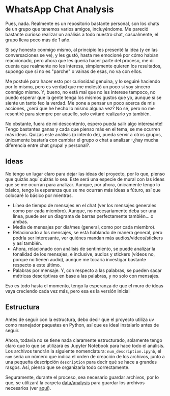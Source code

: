 # WhatsApp Chat Analysis

Pues, nada. Realmente es un repositorio bastante personal, son los chats de un grupo que tenemos varios amigos, incluyéndome. Me pareció bastante curioso realizar un análisis a todo nuestro chat, casualmente, el grupo lleva poco más de 1 año.

Si soy honesto conmigo mismo, al principio les presenté la idea (y en las conversaciones se ve), y les gustó, hasta me emocioné por cómo habían reaccionado, pero ahora que les quería hacer parte del proceso, me di cuenta que realmente no les interesa, simplemente quieren los resultados, supongo que si no es "parche" o vainas de esas, no va con ellos.

Me postulé para hacer esto por curiosidad genuina, y lo seguiré haciendo por lo mismo, pero es verdad que me molestó un poco si soy sincero conmigo mismo. Y, bueno, no está mal que no les interese tampoco, no puedo esperar que la gente tenga los mismos gustos que yo, aunque sí se siente un tanto feo la verdad. Me pone a pensar un poco acerca de mis acciones, ¿será que he hecho lo mismo alguna vez? No sé, pero no me resentiré para siempre por aquello, solo evitaré realizarlo yo también.

No obstante, fuera de mi descontento, espero pueda salir algo interesante! Tengo bastantes ganas y cada que pienso más en el tema, se me ocurren más ideas. Quizás este análisis (o intento de), pueda servir a otros grupos, únicamente bastaría con cambiar el grupo o chat a analizar -¿hay mucha diferencia entre chat grupal y personal?.

## Ideas

No tengo un lugar claro para dejar las ideas del proyecto, por lo que, pienso que quizás aquí quizás lo sea. Este será una especie de mural con las ideas que se me ocurran para analizar. Aunque, por ahora, únicamente tengo lo básico, tengo la esperanza que se me ocurran más ideas a fúturo, así que colocaré lo básico por mientras.

* Línea de tiempo de mensajes en el chat (ver los mensajes generales como por cada miembro). Aunque, no necesariamente deba ser una línea, puede ser un diagrama de barras perfectamente también... o ambas.
* Media de mensajes por día/mes (general, como por cada miembro).
* Relacionado a los mensajes, se está hablando de manera general, pero podría ser interesante, ver quiénes mandan más audios/videos/stickers y así también.
* Ahora, relacionado con análisis de sentimiento, se puede analizar la tonalidad de los mensajes, e inclusive, audios y stickers (vídeos no, porque no tienen audio), aunque me tocaría investigar bastante respecto a este último.
* Palabras por mensaje. Y, con respecto a las palabras, se pueden sacar métricas descriptivas en base a las palabras, y no solo con mensajes.

Eso es todo hasta el momento, tengo la esperanza de que el muro de ideas vaya creciendo cada vez más, pero esa es la versión inicial

## Estructura

Antes de seguir con la estructura, debo decir que el proyecto utiliza uv como manejador paquetes en Python, así que es ideal instalarlo antes de seguir.

Ahora, todavía no se tiene nada claramente estructurado, solamente tengo claro que lo que se utilizará es Jupyter Notebook para hace todo el análisis. Los archivos tendrán la siguiente nomenclatura: `num_description.ipynb`, el `num` sería un número que indica el orden de creación de los archivos, junto a una pequeña descripción `description` para decir qué se hace a grandes rasgos. Así, pienso que se organizaría todo correctamente.

Seguramente, durante el proceso, sea necesario guardar archivos, por lo que, se utilizará la carpeta [data/analysis](./data/analysis/) para guardar los archivos necesarios (ver [aquí](./data/README.md)).
